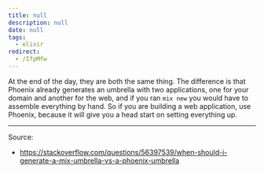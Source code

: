 ```yaml
---
title: null
description: null
date: null
tags:
  - elixir
redirect:
  - /IfpMfw
---
```


At the end of the day, they are both the same thing. The difference is that Phoenix already generates an umbrella with two applications, one for your domain and another for the web, and if you ran `mix new` you would have to assemble everything by hand. So if you are building a web application, use Phoenix, because it will give you a head start on setting everything up.

---

Source:

- https://stackoverflow.com/questions/56397539/when-should-i-generate-a-mix-umbrella-vs-a-phoenix-umbrella
